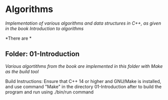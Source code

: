 # Algorithms

*Implementation of various algorithms and data structures in C++, as given in the book Introduction to algorithms*

*There are *

## Folder: 01-Introduction

*Various algortithms from the book are implemented in this folder with Make as the build tool*

Build Instructions: Ensure that C++ 14 or higher and GNU/Make is installed, and use command "Make" in the directory 01-Introduction after to build the program and run using ./bin/run command
